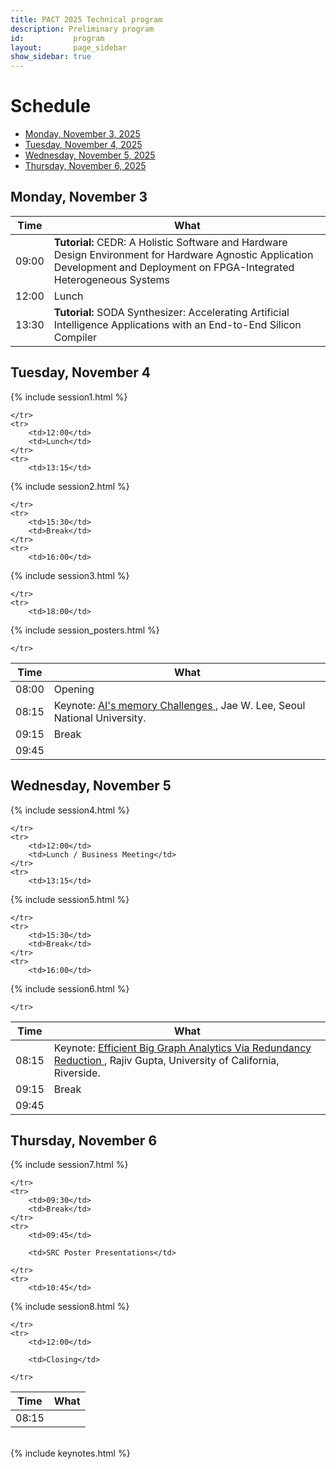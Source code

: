 ```yaml
---
title: PACT 2025 Technical program
description: Preliminary program
id:           program
layout:       page_sidebar
show_sidebar: true
---
```


<!--
 <a href="https://dl.acm.org/doi/proceedings/10.1145/3656019" class="btn btn-info btn-lg px-4">Proceedings</a> <br/>
 -->

# Schedule

* [Monday, November 3, 2025](#wt-day1)
* [Tuesday, November 4, 2025](#conf-day1)
* [Wednesday, November 5, 2025](#conf-day2)
* [Thursday, November 6, 2025](#conf-day3)



## Monday, November 3 <a id="wt-day1"></a>

<table class="table table-striped">
	<thead>
		<th>Time</th>
		<th>What</th>
	</thead>
    <!--
	<tr>
		<td>07:15</td>
		<td><i>Breakfast (provided)</i></td>
	</tr>
    -->
	<tr>
		<td>09:00</td>
		<td><b>Tutorial:</b>
          <!--
          <a href="TODO" target="_blank">
          -->
          CEDR: A Holistic Software and Hardware Design Environment for Hardware Agnostic Application Development and Deployment on FPGA-Integrated Heterogeneous Systems
          <!--
          </a>
          -->
        </td>
	</tr>
	<tr>
		<td>12:00</td>
		<td>Lunch</td>
	</tr>
	<tr>
		<td>13:30</td>
		<td><b>Tutorial:</b>
          <!--
          <a href="TODO" target="_blank">
          -->
          SODA Synthesizer: Accelerating Artificial Intelligence Applications with an End-to-End Silicon Compiler
          <!--
          </a>
          -->
        </td>
	</tr>
</table>



## Tuesday, November 4 <a id="conf-day1"></a>

<table class="table table-striped">
	<thead>
		<th>Time</th>
		<th>What</th>
	</thead>
    <!--
	<tr>
		<td>07:30</td>
		<td><i>Breakfast (provided)</i></td>
	</tr>
    -->
	<tr>
		<td>08:00</td>
		<td>Opening</td>
	</tr>
	<tr>
		<td>08:15</td>
		<td>
          Keynote: 
          <a href="#keynote1">
          AI's memory Challenges
          </a>, 
          Jae W. Lee, Seoul National University.
        </td>
	</tr>
	<tr>
		<td>09:15</td>
		<td>Break</td>
	</tr>
	<tr>
		<td>09:45</td>

{% include session1.html %}

	</tr>
	<tr>
		<td>12:00</td>
		<td>Lunch</td>
	</tr>
	<tr>
		<td>13:15</td>

{% include session2.html %}

	</tr>
	<tr>
		<td>15:30</td>
		<td>Break</td>
	</tr>
	<tr>
		<td>16:00</td>

{% include session3.html %}

	</tr>
	<tr>
		<td>18:00</td>

{% include session_posters.html %}

	</tr>
</table>



## Wednesday, November 5 <a id="conf-day2"></a>

<table class="table table-striped">
	<thead>
		<th>Time</th>
		<th>What</th>
	</thead>
    <!--
	<tr>
		<td>07:30</td>
		<td><i>Breakfast (provided)</i></td>
	</tr>
    -->
	<tr>
		<td>08:15</td>
		<td>
          Keynote: 
          <a href="#keynote2">
          Efficient Big Graph Analytics Via Redundancy Reduction
          </a>, 
          Rajiv Gupta, University of California, Riverside.
        </td>
	</tr>
	<tr>
		<td>09:15</td>
		<td>Break</td>
	</tr>
	<tr>
		<td>09:45</td>

{% include session4.html %}

	</tr>
	<tr>
		<td>12:00</td>
		<td>Lunch / Business Meeting</td>
	</tr>
	<tr>
		<td>13:15</td>

{% include session5.html %}

	</tr>
	<tr>
		<td>15:30</td>
		<td>Break</td>
	</tr>
	<tr>
		<td>16:00</td>

{% include session6.html %}

	</tr>
</table>



## Thursday, November 6 <a id="conf-day3"></a>

<table class="table table-striped">
	<thead>
		<th>Time</th>
		<th>What</th>
	</thead>
    <!--
	<tr>
		<td>07:30</td>
		<td><i>Breakfast (provided)</i></td>
	</tr>
    -->
	<tr>
		<td>08:15</td>

{% include session7.html %}

	</tr>
	<tr>
		<td>09:30</td>
		<td>Break</td>
	</tr>
	<tr>
		<td>09:45</td>

		<td>SRC Poster Presentations</td>

	</tr>
    <tr>
		<td>10:45</td>

{% include session8.html %}

	</tr>
	<tr>
		<td>12:00</td>

		<td>Closing</td>

	</tr>
</table>

<br>
{% include keynotes.html %}

